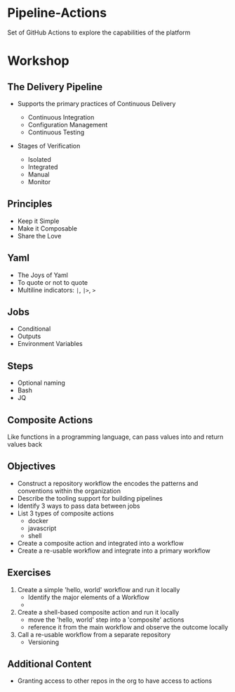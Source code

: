 # Pipeline-Actions

Set of GitHub Actions to explore the capabilities of the platform

# Workshop

## The Delivery Pipeline

* Supports the primary practices of Continuous Delivery
    - Continuous Integration
    - Configuration Management
    - Continuous Testing

* Stages of Verification
    - Isolated
    - Integrated
    - Manual
    - Monitor

## Principles

* Keep it Simple
* Make it Composable
* Share the Love

## Yaml

* The Joys of Yaml
* To quote or not to quote
* Multiline indicators: `|`, `|>`, `>`

## Jobs

* Conditional
* Outputs
* Environment Variables

## Steps

* Optional naming
* Bash
* JQ

## Composite Actions

Like functions in a programming language, can pass values into and return values back

## Objectives

* Construct a repository workflow the encodes the patterns and conventions within the
  organization
* Describe the tooling support for building pipelines
* Identify 3 ways to pass data between jobs
* List 3 types of composite actions
    - docker
    - javascript
    - shell
* Create a composite action and integrated into a workflow
* Create a re-usable workflow and integrate into a primary workflow

## Exercises

1. Create a simple 'hello, world' workflow and run it locally
    * Identify the major elements of a Workflow
    *
2. Create a shell-based composite action and run it locally
    * move the 'hello, world' step into a 'composite' actions
    * reference it from the main workflow and observe the outcome locally
3. Call a re-usable workflow from a separate repository
    * Versioning

## Additional Content

* Granting access to other repos in the org to have access to actions
